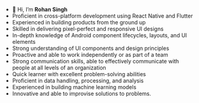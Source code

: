 - 👋 Hi, I’m <b>Rohan Singh</b>
- Proficient in cross-platform development using React Native and Flutter
- Experienced in building products from the ground up
- Skilled in delivering pixel-perfect and responsive UI designs
- In-depth knowledge of Android component lifecycles, layouts, and UI elements
- Strong understanding of UI components and design principles
- Proactive and able to work independently or as part of a team
- Strong communication skills, able to effectively communicate with people at all levels of an organization
- Quick learner with excellent problem-solving abilities
- Proficient in data handling, processing, and analysis
- Experienced in building machine learning models
- Innovative and able to improvise solutions to problems.

<!---
rohanstomar11/rohanstomar11 is a ✨ special ✨ repository because its `README.md` (this file) appears on your GitHub profile.
You can click the Preview link to take a look at your changes.
--->
